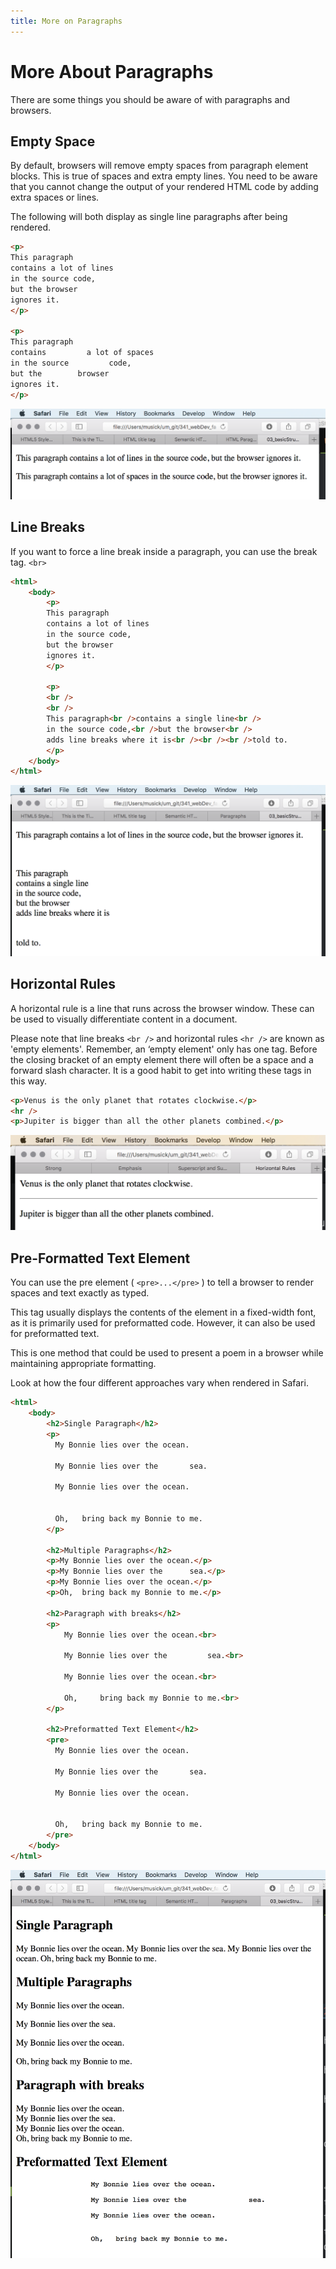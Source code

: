 ```yaml
---
title: More on Paragraphs
---
```

# More About Paragraphs

There are some things you should be aware of with paragraphs and browsers.

## Empty Space
By default, browsers will remove empty spaces from paragraph element blocks. This is true of spaces and extra empty lines. You need to be aware that you cannot change the output of your rendered HTML code by adding extra spaces or lines.

The following will both display as single line paragraphs after being rendered.

```html
<p>
This paragraph
contains a lot of lines
in the source code,
but the browser
ignores it.
</p>

<p>
This paragraph
contains         a lot of spaces
in the source         code,
but the        browser
ignores it.
</p>
```

![Example of extra spaces in a paragraph element being removed](../imgs/extraSpaceParagraphs.png)

## Line Breaks
If you want to force a line break inside a paragraph, you can use the break tag. `<br>`

```html
<html>
    <body>
        <p>
        This paragraph
        contains a lot of lines
        in the source code,
        but the browser
        ignores it.
        </p>

        <p>
        <br />
        <br />
        This paragraph<br />contains a single line<br />
        in the source code,<br />but the browser<br />
        adds line breaks where it is<br /><br /><br />told to.
        </p>
    </body>
</html>
```
![Paragraph Line Break Example](../imgs/paragraphLineBreaks.png)

## Horizontal Rules
A horizontal rule is a line that runs across the browser window. These can be used to visually differentiate content in a document.

Please note that line breaks `<br />` and horizontal rules `<hr />` are known as 'empty elements'. Remember, an ‘empty element' only has one tag. Before the closing bracket of an empty element there will often be a space and a forward slash character. It is a good habit to get into writing these tags in this way.

```html
<p>Venus is the only planet that rotates clockwise.</p>
<hr />
<p>Jupiter is bigger than all the other planets combined.</p>
```
![Horizontal Rule Example](../imgs/hrEx.png)

## Pre-Formatted Text Element
You can use the pre element ( `<pre>...</pre>` ) to tell a browser to render spaces and text exactly as typed.

This tag usually displays the contents of the element in a fixed-width font, as it is primarily used for preformatted code. However, it can also be used for preformatted text.

This is one method that could be used to present a poem in a browser while maintaining appropriate formatting.

Look at how the four different approaches vary when rendered in Safari.

```html
<html>
    <body>
        <h2>Single Paragraph</h2>
        <p>
          My Bonnie lies over the ocean.

          My Bonnie lies over the       sea.

          My Bonnie lies over the ocean.


          Oh,   bring back my Bonnie to me.
        </p>

        <h2>Multiple Paragraphs</h2>
        <p>My Bonnie lies over the ocean.</p>
        <p>My Bonnie lies over the      sea.</p>
        <p>My Bonnie lies over the ocean.</p>
        <p>Oh,  bring back my Bonnie to me.</p>

        <h2>Paragraph with breaks</h2>
        <p>
            My Bonnie lies over the ocean.<br>

            My Bonnie lies over the         sea.<br>

            My Bonnie lies over the ocean.<br>

            Oh,     bring back my Bonnie to me.<br>
        </p>

        <h2>Preformatted Text Element</h2>
        <pre>
          My Bonnie lies over the ocean.

          My Bonnie lies over the       sea.

          My Bonnie lies over the ocean.


          Oh,   bring back my Bonnie to me.
        </pre>
    </body>
</html>
```
![Example how text is rendered differently](../imgs/renderDiff.png)
